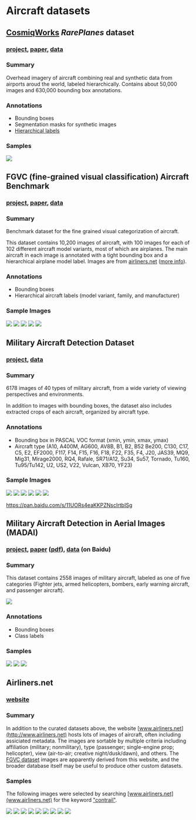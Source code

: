 # Aircraft datasets
## [CosmiqWorks](https://www.cosmiqworks.org/) *RarePlanes* dataset

### [project](https://www.cosmiqworks.org/RarePlanes/), [paper](https://arxiv.org/abs/2006.02963), [data](https://www.cosmiqworks.org/rareplanes-public-user-guide/)

### Summary
Overhead imagery of aircraft combining real and synthetic data from airports aroud the world, labeled hierarchically. Contains about 50,000 images and 630,000 bounding box annotations.

### Annotations
- Bounding boxes
- Segmentation masks for synthetic images
- [Hierarchical labels](https://www.cosmiqworks.org/wp-content/uploads/2020/05/rareplanes-features.jpg)

### Samples
![](doc/rareplanes/rareplanes.jpg)


## FGVC (fine-grained visual classification) Aircraft Benchmark
### [project](https://www.robots.ox.ac.uk/~vgg/data/fgvc-aircraft/), [paper](https://arxiv.org/abs/1306.5151), [data](https://www.robots.ox.ac.uk/~vgg/data/fgvc-aircraft/archives/fgvc-aircraft-2013b.tar.gz)

### Summary

Benchmark dataset for the fine grained visual categorization of aircraft.

This dataset contains 10,200 images of aircraft, with 100 images for each of 102 different aircraft model variants, most of which are airplanes. The main aircraft in each image is annotated with a tight bounding box and a hierarchical airplane model label. Images are from [airliners.net](www.airliners.net) ([more info](#airlinersnet)).

### Annotations
- Bounding boxes
- Hierarchical aircraft labels (model variant, family, and manufacturer)

### Sample Images

![](doc/fgvc/fgvc_01.jpg)
![](doc/fgvc/fgvc_02.jpg)
![](doc/fgvc/fgvc_03.jpg)
![](doc/fgvc/fgvc_04.jpg)
![](doc/fgvc/fgvc_05.jpg)



## Military Aircraft Detection Dataset
### [project](https://www.kaggle.com/datasets/a2015003713/militaryaircraftdetectiondataset), [data](https://www.kaggle.com/datasets/a2015003713/militaryaircraftdetectiondataset/download)

### Summary
6178 images of 40 types of military aircraft, from a wide variety of viewing perspectives and environments.

In addition to images with bounding boxes, the dataset also includes extracted crops of each aircraft, organized by aircraft type.

### Annotations
- Bounding box in PASCAL VOC format (xmin, ymin, xmax, ymax)
- Aircraft type (A10, A400M, AG600, AV8B, B1, B2, B52 Be200, C130, C17, C5, E2, EF2000, F117, F14, F15, F16, F18, F22, F35, F4, J20, JAS39, MQ9, Mig31, Mirage2000, RQ4, Rafale, SR71/A12, Su34, Su57, Tornado, Tu160, Tu95/Tu142, U2, US2, V22, Vulcan, XB70, YF23)

### Sample Images

![](doc/madd/madd_01.jpg)
![](doc/madd/madd_02.jpg)
![](doc/madd/madd_03.jpg)
![](doc/madd/madd_04.jpg)
![](doc/madd/madd_05.jpg)
![](doc/madd/madd_06.jpg)


https://pan.baidu.com/s/11UORs4eaKKPZNscIrtbISg

## Military Aircraft Detection in Aerial Images (MADAI)

### [project](https://github.com/wangyanfeng231/TransEffiDet), [paper](https://www.hindawi.com/journals/cin/2022/2262549/) ([pdf](https://downloads.hindawi.com/journals/cin/2022/2262549.pdf)), [data](https://pan.baidu.com/s/11UORs4eaKKPZNscIrtbISg) (on Baidu)

### Summary
This dataset contains 2558 images of military aircraft, labeled as one of five categories (Fighter jets, armed helicopters, bombers, early warning aircraft, and passenger aircraft). 

![](doc/madai/table.png)

### Annotations
- Bounding boxes
- Class labels

### Samples
![](doc/madai/madai_01.jpg)
![](doc/madai/madai_02.jpg)
![](doc/madai/madai_03.jpg)

## Airliners.net
### [website](https://www.airliners.net/)

### Summary
In addition to the curated datasets above, the website [www.airliners.net](http://www.airliners.net) hosts lots of images of aircraft, often including assiciated metadata. The images are sortable by multiple criteria including affiliation (military; nonmilitary), type (passenger; single-engine prop; helicopter), view (air-to-air; creative night/dusk/dawn), and others. The [FGVC dataset](#fgvc-fine-grained-visual-classification-aircraft-benchmark) images are apparently derived from this website, and the broader database itself may be useful to produce other custom datasets.

### Samples
The following images were selected by searching [www.airliners.net](www.airliners.net) for the keyword ["contrail"](https://www.airliners.net/search?keywords=contrail).

![](doc/airliners.net/airliners_01.jpg)
![](doc/airliners.net/airliners_02.jpg)
![](doc/airliners.net/airliners_03.jpg)
![](doc/airliners.net/airliners_04.jpg)
![](doc/airliners.net/airliners_05.jpg)
![](doc/airliners.net/airliners_06.jpg)
![](doc/airliners.net/airliners_07.jpg)
![](doc/airliners.net/airliners_08.jpg)
![](doc/airliners.net/airliners_09.jpg)

